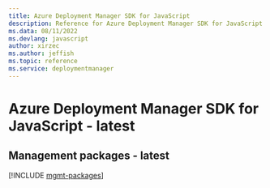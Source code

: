 ```yaml
---
title: Azure Deployment Manager SDK for JavaScript
description: Reference for Azure Deployment Manager SDK for JavaScript
ms.data: 08/11/2022
ms.devlang: javascript
author: xirzec
ms.author: jeffish
ms.topic: reference
ms.service: deploymentmanager
---
```

# Azure Deployment Manager SDK for JavaScript - latest

## Management packages - latest
[!INCLUDE [mgmt-packages](deployment-manager-mgmt-index.md)]
